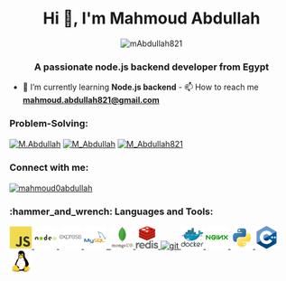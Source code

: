 <h1 align="center">Hi 👋, I'm Mahmoud Abdullah</h1>
<p align="center">
  <img
    src="https://komarev.com/ghpvc/?username=mAbdullah821&label=Profile%20views&color=0e75b6&style=flat"
    alt="mAbdullah821"
  />
</p>
<h3 align="center">A passionate node.js backend developer from Egypt</h3>

- 🌱 I’m currently learning **Node.js backend** - 📫 How to reach me
**mahmoud.abdullah821@gmail.com**

<h3 align="left">Problem-Solving:</h3>
<p align="left">
  <a href="https://codeforces.com/profile/M.Abdullah" target="blank"
    ><img
      align="center"
      src="https://codeforces.org/s/10797/images/codeforces-sponsored-by-ton.png"
      alt="M.Abdullah"
      height="80"
      width="200"
  /></a>
  <a href="https://leetcode.com/M_Abdullah/" target="blank"
    ><img
      align="center"
      src="https://images.velog.io/images/yangju0411/post/3f0dd82a-65a6-4a2b-b138-5ce8e6087dd5/leetcode.png"
      alt="M_Abdullah"
      height="80"
      width="100"
  /></a>
  <a href="https://uhunt.onlinejudge.org/id/1000249" target="blank"
    ><img
      align="center"
      src="https://uhunt.onlinejudge.org/images/uva.png"
      alt="M_Abdullah821"
      height="80"
      width="80"
  /></a>
</p>

<h3 align="left">Connect with me:</h3>
<p align="left">
  <a href="https://linkedin.com/in/mahmoud0abdullah" target="blank"
    ><img
      align="center"
      src="https://raw.githubusercontent.com/rahuldkjain/github-profile-readme-generator/master/src/images/icons/Social/linked-in-alt.svg"
      alt="mahmoud0abdullah"
      height="30"
      width="40"
  /></a>
</p>

<h3 align="left">:hammer_and_wrench: Languages and Tools:</h3>
<p align="left">
  <a
    href="https://developer.mozilla.org/en-US/docs/Web/JavaScript"
    target="_blank"
    rel="noreferrer"
  >
    <img
      src="https://raw.githubusercontent.com/devicons/devicon/master/icons/javascript/javascript-original.svg"
      alt="javascript"
      width="40"
      height="40"
    />
  </a>

  <a href="https://nodejs.org" target="_blank" rel="noreferrer">
    <img
      src="https://raw.githubusercontent.com/devicons/devicon/master/icons/nodejs/nodejs-original-wordmark.svg"
      alt="nodejs"
      width="40"
      height="40"
    />
  </a>

  <a href="https://expressjs.com" target="_blank" rel="noreferrer">
    <img
      src="https://raw.githubusercontent.com/devicons/devicon/master/icons/express/express-original-wordmark.svg"
      alt="express"
      width="40"
      height="40"
    />
  </a>

  <a href="https://www.mysql.com/" target="_blank" rel="noreferrer">
    <img
      src="https://github.com/devicons/devicon/blob/master/icons/mysql/mysql-original-wordmark.svg"
      title="MySQL"
      alt="MySQL"
      width="40"
      height="40"
    />&nbsp;
  </a>

  <a href="https://www.mongodb.com/" target="_blank" rel="noreferrer">
    <img
      src="https://raw.githubusercontent.com/devicons/devicon/master/icons/mongodb/mongodb-original-wordmark.svg"
      alt="mongodb"
      width="40"
      height="40"
    />
  </a>

  <a href="https://redis.io" target="_blank" rel="noreferrer">
    <img
      src="https://raw.githubusercontent.com/devicons/devicon/master/icons/redis/redis-original-wordmark.svg"
      alt="redis"
      width="40"
      height="40"
    />
  </a>

  <a href="https://git-scm.com/" target="_blank" rel="noreferrer">
    <img
      src="https://www.vectorlogo.zone/logos/git-scm/git-scm-icon.svg"
      alt="git"
      width="40"
      height="40"
    />
  </a>

  <a href="https://www.docker.com/" target="_blank" rel="noreferrer">
    <img
      src="https://raw.githubusercontent.com/devicons/devicon/master/icons/docker/docker-original-wordmark.svg"
      alt="docker"
      width="40"
      height="40"
    />
  </a>

  <a href="https://www.nginx.com" target="_blank" rel="noreferrer">
    <img
      src="https://raw.githubusercontent.com/devicons/devicon/master/icons/nginx/nginx-original.svg"
      alt="nginx"
      width="40"
      height="40"
    />
  </a>

  <a href="https://www.python.org" target="_blank" rel="noreferrer">
    <img
      src="https://raw.githubusercontent.com/devicons/devicon/master/icons/python/python-original.svg"
      alt="python"
      width="40"
      height="40"
    />
  </a>

  <a href="https://www.w3schools.com/cpp/" target="_blank" rel="noreferrer">
    <img
      src="https://raw.githubusercontent.com/devicons/devicon/master/icons/cplusplus/cplusplus-original.svg"
      alt="cplusplus"
      width="40"
      height="40"
    />
  </a>

  <a href="https://www.linux.org/" target="_blank" rel="noreferrer">
    <img
      src="https://raw.githubusercontent.com/devicons/devicon/master/icons/linux/linux-original.svg"
      alt="linux"
      width="40"
      height="40"
    />
  </a>
</p>
